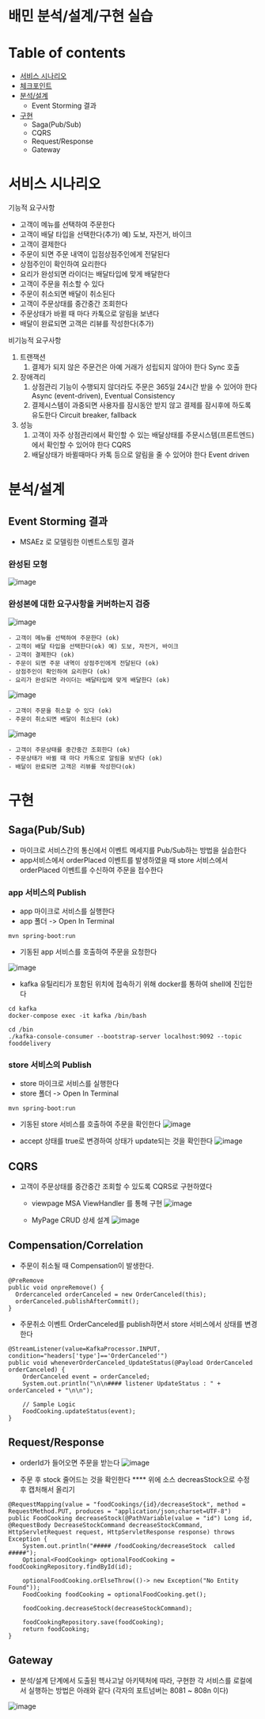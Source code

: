 # 배민 분석/설계/구현 실습

# Table of contents

  - [서비스 시나리오](#서비스-시나리오)
  - [체크포인트](#체크포인트)
  - [분석/설계](#분석설계)
    - Event Storming 결과
  - [구현](#구현)
    - Saga(Pub/Sub)
    - CQRS
    - Request/Response
    - Gateway

# 서비스 시나리오

기능적 요구사항
- 고객이 메뉴를 선택하여 주문한다
- 고객이 배달 타입을 선택한다(추가) 예) 도보, 자전거, 바이크
- 고객이 결제한다
- 주문이 되면 주문 내역이 입점상점주인에게 전달된다
- 상점주인이 확인하여 요리한다
- 요리가 완성되면 라이더는 배달타입에 맞게 배달한다
- 고객이 주문을 취소할 수 있다
- 주문이 취소되면 배달이 취소된다
- 고객이 주문상태를 중간중간 조회한다
- 주문상태가 바뀔 때 마다 카톡으로 알림을 보낸다
- 배달이 완료되면 고객은 리뷰를 작성한다(추가)

비기능적 요구사항
1. 트랜잭션
    1. 결제가 되지 않은 주문건은 아예 거래가 성립되지 않아야 한다  Sync 호출 
2. 장애격리
    1. 상점관리 기능이 수행되지 않더라도 주문은 365일 24시간 받을 수 있어야 한다  Async (event-driven), Eventual Consistency
    1. 결제시스템이 과중되면 사용자를 잠시동안 받지 않고 결제를 잠시후에 하도록 유도한다  Circuit breaker, fallback
3. 성능
    1. 고객이 자주 상점관리에서 확인할 수 있는 배달상태를 주문시스템(프론트엔드)에서 확인할 수 있어야 한다  CQRS
    1. 배달상태가 바뀔때마다 카톡 등으로 알림을 줄 수 있어야 한다  Event driven

# 분석/설계

## Event Storming 결과
* MSAEz 로 모델링한 이벤트스토밍 결과

### 완성된 모형

![image](https://user-images.githubusercontent.com/38934586/205815234-86986993-7f35-456b-be81-8d1cd3b3d242.png)
    

### 완성본에 대한 요구사항을 커버하는지 검증

![image](https://user-images.githubusercontent.com/38934586/205931351-d504ecbe-c748-4a70-9a0f-db007446d8a1.png)

    - 고객이 메뉴를 선택하여 주문한다 (ok)
    - 고객이 배달 타입을 선택한다(ok) 예) 도보, 자전거, 바이크
    - 고객이 결제한다 (ok)
    - 주문이 되면 주문 내역이 상점주인에게 전달된다 (ok)
    - 상점주인이 확인하여 요리한다 (ok)
    - 요리가 완성되면 라이더는 배달타입에 맞게 배달한다 (ok)

![image](https://user-images.githubusercontent.com/38934586/205923872-890e29d1-2925-4bed-b16d-180d1f775124.png)

    - 고객이 주문을 취소할 수 있다 (ok)
    - 주문이 취소되면 배달이 취소된다 (ok)
   
![image](https://user-images.githubusercontent.com/38934586/205925481-535dcd0c-e568-48a6-83d5-3f8ae24b0c13.png)
    
    - 고객이 주문상태를 중간중간 조회한다 (ok) 
    - 주문상태가 바뀔 때 마다 카톡으로 알림을 보낸다 (ok)
    - 배달이 완료되면 고객은 리뷰를 작성한다(ok)


# 구현

## Saga(Pub/Sub)

- 마이크로 서비스간의 통신에서 이벤트 메세지를 Pub/Sub하는 방법을 실습한다
- app서비스에서 orderPlaced 이벤트를 발생하였을 때 store 서비스에서 orderPlaced 이벤트를 수신하여 주문을 접수한다

### app 서비스의 Publish

- app 마이크로 서비스를 실행한다
- app 폴더 -> Open In Terminal
```
mvn spring-boot:run
```
  - 기동된 app 서비스를 호출하여 주문을 요청한다

![image](https://user-images.githubusercontent.com/38934586/205934188-14abb090-ca20-46a0-969b-d37e990f7c74.png)

  - kafka 유틸리티가 포함된 위치에 접속하기 위해 docker를 통하여 shell에 진입한다

```
cd kafka
docker-compose exec -it kafka /bin/bash

cd /bin
./kafka-console-consumer --bootstrap-server localhost:9092 --topic fooddelivery
```
### store 서비스의 Publish
- store 마이크로 서비스를 실행한다
- store 폴더 -> Open In Terminal
```
mvn spring-boot:run
```
  - 기동된 store 서비스를 호출하여 주문을 확인한다
![image](https://user-images.githubusercontent.com/38934586/205936503-0cf083a6-2012-44be-8f57-df492c43750a.png)

  - accept 상태를 true로 변경하여 상태가 update되는 것을 확인한다
![image](https://user-images.githubusercontent.com/38934586/205937886-7a0f23f2-7322-431a-9f1e-dbd3ddceb624.png)

## CQRS
- 고객이 주문상태를 중간중간 조회할 수 있도록 CQRS로 구현하였다
  - viewpage MSA ViewHandler 를 통해 구현 
![image](https://user-images.githubusercontent.com/38934586/206192402-a6bd7fdb-da22-4afa-90a7-b06a2df82d7a.png)

  - MyPage CRUD 상세 설계
![image](https://user-images.githubusercontent.com/38934586/206194316-52273453-30d2-424c-a5f7-ef13b82b6ffc.png)

## Compensation/Correlation
- 주문이 취소될 때 Compensation이 발생한다.
```
@PreRemove
public void onpreRemove() {
  Ordercanceled orderCanceled = new OrderCanceled(this);
  orderCanceled.publishAfterCommit();
}
```
- 주문취소 이벤트 OrderCanceled를 publish하면서 store 서비스에서 상태를 변경한다
```
@StreamListener(value=KafkaProcessor.INPUT, condition="headers['type']=='OrderCanceled'")
public void wheneverOrderCanceled_UpdateStatus(@Payload OrderCanceled orderCanceled) {
	OrderCanceled event = orderCanceled;
	System.out.println("\n\n#### listener UpdateStatus : " + orderCanceled + "\n\n");
	
	// Sample Logic
	FoodCooking.updateStatus(event);
}
```

## Request/Response
- orderId가 들어오면 주문을 받는다
![image](https://user-images.githubusercontent.com/38934586/206200554-f74ac119-46a4-41f2-99f0-74897bda11a5.png)

- 주문 후 stock 줄어드는 것을 확인한다
**** 위에 소스 decreasStock으로 수정 후 캡처해서 올리기
```
@RequestMapping(value = "foodCookings/{id}/decreaseStock", method = RequestMethod.PUT, produces = "application/json;charset=UTF-8")
public FoodCooking decreaseStock(@PathVariable(value = "id") Long id, @RequestBody DecreaseStockCommand decreaseStockCommand, HttpServletRequest request, HttpServletResponse response) throws Exception {
	System.out.println("##### /foodCooking/decreaseStock  called #####");
	Optional<FoodCooking> optionalFoodCooking = foodCookingRepository.findById(id);

	optionalFoodCooking.orElseThrow(()-> new Exception("No Entity Found"));
	FoodCooking foodCooking = optionalFoodCooking.get();

	foodCooking.decreaseStock(decreaseStockCommand);

	foodCookingRepository.save(foodCooking);
	return foodCooking;
}
```

## Gateway

- 분석/설계 단계에서 도출된 헥사고날 아키텍처에 따라, 구현한 각 서비스를 로컬에서 실행하는 방법은 아래와 같다 (각자의 포트넘버는 8081 ~ 808n 이다)

![image](https://user-images.githubusercontent.com/38934586/205929638-ac2b0e80-76bc-4b3d-8b42-41df2082c9a9.png)


